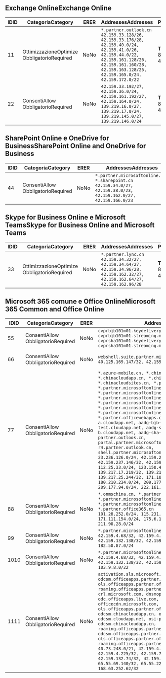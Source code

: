 <!--THIS FILE WAS AUTOMATICALLY GENERATED BY A SCRIPT. ANY MANUAL CHANGES WILL BE OVERWRITTEN.-->
<!--Please contact the Office 365 Endpoints team with any questions.-->
<!--China endpoints version 2018073000-->
<!--File generated 2018-08-13 21:00:09.2861-->

## <a name="exchange-online"></a><span data-ttu-id="ebc36-101">Exchange Online</span><span class="sxs-lookup"><span data-stu-id="ebc36-101">Exchange Online</span></span>

<span data-ttu-id="ebc36-102">ID</span><span class="sxs-lookup"><span data-stu-id="ebc36-102">ID</span></span> | <span data-ttu-id="ebc36-103">Categoria</span><span class="sxs-lookup"><span data-stu-id="ebc36-103">Category</span></span> | <span data-ttu-id="ebc36-104">ER</span><span class="sxs-lookup"><span data-stu-id="ebc36-104">ER</span></span> | <span data-ttu-id="ebc36-105">Addresses</span><span class="sxs-lookup"><span data-stu-id="ebc36-105">Addresses</span></span> | <span data-ttu-id="ebc36-106">Porte</span><span class="sxs-lookup"><span data-stu-id="ebc36-106">Ports</span></span>
-- | -------------------- | -- | --------------------------------------------------------------------------------------------------------------------------------------------------------------------------------------------------------- | ----------------
<span data-ttu-id="ebc36-107">1</span><span class="sxs-lookup"><span data-stu-id="ebc36-107">1</span></span> | <span data-ttu-id="ebc36-108">Ottimizzazione</span><span class="sxs-lookup"><span data-stu-id="ebc36-108">Optimize</span></span><BR><span data-ttu-id="ebc36-109">Obbligatorio</span><span class="sxs-lookup"><span data-stu-id="ebc36-109">Required</span></span> | <span data-ttu-id="ebc36-110">No</span><span class="sxs-lookup"><span data-stu-id="ebc36-110">No</span></span> | `*.partner.outlook.cn`<BR>`42.159.33.128/26, 42.159.33.176/28, 42.159.40.0/24, 42.159.41.0/26, 42.159.44.0/22, 42.159.161.128/26, 42.159.161.160/28, 42.159.163.128/25, 42.159.165.0/24, 42.159.172.0/22` | <span data-ttu-id="ebc36-111">**TCP:** 443, 80</span><span class="sxs-lookup"><span data-stu-id="ebc36-111">**TCP:** 443, 80</span></span>
<span data-ttu-id="ebc36-112">2</span><span class="sxs-lookup"><span data-stu-id="ebc36-112">2</span></span> | <span data-ttu-id="ebc36-113">Consenti</span><span class="sxs-lookup"><span data-stu-id="ebc36-113">Allow</span></span><BR><span data-ttu-id="ebc36-114">Obbligatorio</span><span class="sxs-lookup"><span data-stu-id="ebc36-114">Required</span></span> | <span data-ttu-id="ebc36-115">No</span><span class="sxs-lookup"><span data-stu-id="ebc36-115">No</span></span> | `42.159.33.192/27, 42.159.36.0/24, 42.159.161.192/27, 42.159.164.0/24, 139.219.16.0/27, 139.219.17.0/24, 139.219.145.0/27, 139.219.146.0/24` | <span data-ttu-id="ebc36-116">**TCP:** 443, 80</span><span class="sxs-lookup"><span data-stu-id="ebc36-116">**TCP:** 443, 80</span></span>

## <a name="sharepoint-online-and-onedrive-for-business"></a><span data-ttu-id="ebc36-117">SharePoint Online e OneDrive for Business</span><span class="sxs-lookup"><span data-stu-id="ebc36-117">SharePoint Online and OneDrive for Business</span></span>

<span data-ttu-id="ebc36-118">ID</span><span class="sxs-lookup"><span data-stu-id="ebc36-118">ID</span></span> | <span data-ttu-id="ebc36-119">Categoria</span><span class="sxs-lookup"><span data-stu-id="ebc36-119">Category</span></span> | <span data-ttu-id="ebc36-120">ER</span><span class="sxs-lookup"><span data-stu-id="ebc36-120">ER</span></span> | <span data-ttu-id="ebc36-121">Addresses</span><span class="sxs-lookup"><span data-stu-id="ebc36-121">Addresses</span></span> | <span data-ttu-id="ebc36-122">Porte</span><span class="sxs-lookup"><span data-stu-id="ebc36-122">Ports</span></span>
-- | ----------------- | -- | --------------------------------------------------------------------------------------------------------------------- | ----------------
<span data-ttu-id="ebc36-123">4</span><span class="sxs-lookup"><span data-stu-id="ebc36-123">4</span></span> | <span data-ttu-id="ebc36-124">Consenti</span><span class="sxs-lookup"><span data-stu-id="ebc36-124">Allow</span></span><BR><span data-ttu-id="ebc36-125">Obbligatorio</span><span class="sxs-lookup"><span data-stu-id="ebc36-125">Required</span></span> | <span data-ttu-id="ebc36-126">No</span><span class="sxs-lookup"><span data-stu-id="ebc36-126">No</span></span> | `*.partner.microsoftonline.cn, *.sharepoint.cn`<BR>`42.159.34.0/27, 42.159.38.0/23, 42.159.162.0/27, 42.159.166.0/23` | <span data-ttu-id="ebc36-127">**TCP:** 443, 80</span><span class="sxs-lookup"><span data-stu-id="ebc36-127">**TCP:** 443, 80</span></span>

## <a name="skype-for-business-online-and-microsoft-teams"></a><span data-ttu-id="ebc36-128">Skype for Business Online e Microsoft Teams</span><span class="sxs-lookup"><span data-stu-id="ebc36-128">Skype for Business Online and Microsoft Teams</span></span>

<span data-ttu-id="ebc36-129">ID</span><span class="sxs-lookup"><span data-stu-id="ebc36-129">ID</span></span> | <span data-ttu-id="ebc36-130">Categoria</span><span class="sxs-lookup"><span data-stu-id="ebc36-130">Category</span></span> | <span data-ttu-id="ebc36-131">ER</span><span class="sxs-lookup"><span data-stu-id="ebc36-131">ER</span></span> | <span data-ttu-id="ebc36-132">Addresses</span><span class="sxs-lookup"><span data-stu-id="ebc36-132">Addresses</span></span> | <span data-ttu-id="ebc36-133">Porte</span><span class="sxs-lookup"><span data-stu-id="ebc36-133">Ports</span></span>
-- | -------------------- | -- | -------------------------------------------------------------------------------------------------------------------------------- | ----------------
<span data-ttu-id="ebc36-134">3</span><span class="sxs-lookup"><span data-stu-id="ebc36-134">3</span></span> | <span data-ttu-id="ebc36-135">Ottimizzazione</span><span class="sxs-lookup"><span data-stu-id="ebc36-135">Optimize</span></span><BR><span data-ttu-id="ebc36-136">Obbligatorio</span><span class="sxs-lookup"><span data-stu-id="ebc36-136">Required</span></span> | <span data-ttu-id="ebc36-137">No</span><span class="sxs-lookup"><span data-stu-id="ebc36-137">No</span></span> | `*.partner.lync.cn`<BR>`42.159.34.32/27, 42.159.34.64/27, 42.159.34.96/28, 42.159.162.32/27, 42.159.162.64/27, 42.159.162.96/28` | <span data-ttu-id="ebc36-138">**TCP:** 443, 80</span><span class="sxs-lookup"><span data-stu-id="ebc36-138">**TCP:** 443, 80</span></span>

## <a name="microsoft-365-common-and-office-online"></a><span data-ttu-id="ebc36-139">Microsoft 365 comune e Office Online</span><span class="sxs-lookup"><span data-stu-id="ebc36-139">Microsoft 365 Common and Office Online</span></span>

<span data-ttu-id="ebc36-140">ID</span><span class="sxs-lookup"><span data-stu-id="ebc36-140">ID</span></span> | <span data-ttu-id="ebc36-141">Categoria</span><span class="sxs-lookup"><span data-stu-id="ebc36-141">Category</span></span> | <span data-ttu-id="ebc36-142">ER</span><span class="sxs-lookup"><span data-stu-id="ebc36-142">ER</span></span> | <span data-ttu-id="ebc36-143">Addresses</span><span class="sxs-lookup"><span data-stu-id="ebc36-143">Addresses</span></span> | <span data-ttu-id="ebc36-144">Porte</span><span class="sxs-lookup"><span data-stu-id="ebc36-144">Ports</span></span>
-- | ----------------- | -- | ---------------------------------------------------------------------------------------------------------------------------------------------------------------------------------------------------------------------------------------------------------------------------------------------------------------------------------------------------------------------------------------------------------------------------------------------------------------------------------------------------------------------------------------------------------------------------------------------------------------------------------------------------------------------------------------------------------------------------------------------------------------------------------------------------------------------------------------------------------------------------------------------------------------------------------------------------------------------------------------------------------------------------------------------------------------------------------- | ----------------
<span data-ttu-id="ebc36-145">5</span><span class="sxs-lookup"><span data-stu-id="ebc36-145">5</span></span> | <span data-ttu-id="ebc36-146">Consenti</span><span class="sxs-lookup"><span data-stu-id="ebc36-146">Allow</span></span><BR><span data-ttu-id="ebc36-147">Obbligatorio</span><span class="sxs-lookup"><span data-stu-id="ebc36-147">Required</span></span> | <span data-ttu-id="ebc36-148">No</span><span class="sxs-lookup"><span data-stu-id="ebc36-148">No</span></span> | `cvprbjb101m01.keydelivery.mediaservices.chinacloudapi.cn, cvprbjb101m01.streaming.mediaservices.chinacloudapi.cn, cvprsha101m01.keydelivery.mediaservices.chinacloudapi.cn, cvprsha101m01.streaming.mediaservices.chinacloudapi.cn` | <span data-ttu-id="ebc36-149">**TCP:** 443, 80</span><span class="sxs-lookup"><span data-stu-id="ebc36-149">**TCP:** 443, 80</span></span>
<span data-ttu-id="ebc36-150">6</span><span class="sxs-lookup"><span data-stu-id="ebc36-150">6</span></span> | <span data-ttu-id="ebc36-151">Consenti</span><span class="sxs-lookup"><span data-stu-id="ebc36-151">Allow</span></span><BR><span data-ttu-id="ebc36-152">Obbligatorio</span><span class="sxs-lookup"><span data-stu-id="ebc36-152">Required</span></span> | <span data-ttu-id="ebc36-153">No</span><span class="sxs-lookup"><span data-stu-id="ebc36-153">No</span></span> | `webshell.suite.partner.microsoftonline.cn`<BR>`40.125.169.147/32, 42.159.201.24/32` | <span data-ttu-id="ebc36-154">**TCP:** 443, 80</span><span class="sxs-lookup"><span data-stu-id="ebc36-154">**TCP:** 443, 80</span></span>
<span data-ttu-id="ebc36-155">7</span><span class="sxs-lookup"><span data-stu-id="ebc36-155">7</span></span> | <span data-ttu-id="ebc36-156">Consenti</span><span class="sxs-lookup"><span data-stu-id="ebc36-156">Allow</span></span><BR><span data-ttu-id="ebc36-157">Obbligatorio</span><span class="sxs-lookup"><span data-stu-id="ebc36-157">Required</span></span> | <span data-ttu-id="ebc36-158">No</span><span class="sxs-lookup"><span data-stu-id="ebc36-158">No</span></span> | `*.azure-mobile.cn, *.chinacloudapi.cn, *.chinacloudapp.cn, *.chinacloud-mobile.cn, *.chinacloudsites.cn, *.partner.microsoftonline-m.cn, *.partner.microsoftonline-m.net.cn, *.partner.microsoftonline-m-i.cn, *.partner.microsoftonline-m-i.net.cn, *.partner.microsoftonline-p.net.cn, *.partner.microsoftonline-p-i.cn, *.partner.microsoftonline-p-i.net.cn, *.partner.officewebapps.cn, *.windowsazure.cn, aadg-bjb-a.cloudapp.net, aadg-bjb-b.cloudapp.net, aadg-bjb-test.cloudapp.net, aadg-sha-a.cloudapp.net, aadg-sha-b.cloudapp.net, aadg-sha-test.cloudapp.net, partner.outlook.cn, portal.partner.microsoftonline.cdnsvc.com, r4.partner.outlook.cn, shell.partner.microsoftonline.cdnsvc.com`<BR>`23.236.126.0/24, 42.159.224.122/32, 42.159.233.91/32, 42.159.237.146/32, 42.159.238.120/32, 58.68.168.0/24, 112.25.33.0/24, 123.150.49.0/24, 125.65.247.0/24, 139.217.17.219/32, 139.217.19.156/32, 139.217.21.3/32, 139.217.25.244/32, 171.107.84.0/24, 180.210.232.0/24, 180.210.234.0/24, 209.177.86.0/24, 209.177.90.0/24, 209.177.94.0/24, 222.161.226.0/24` | <span data-ttu-id="ebc36-159">**TCP:** 443, 80</span><span class="sxs-lookup"><span data-stu-id="ebc36-159">**TCP:** 443, 80</span></span>
<span data-ttu-id="ebc36-160">8</span><span class="sxs-lookup"><span data-stu-id="ebc36-160">8</span></span> | <span data-ttu-id="ebc36-161">Consenti</span><span class="sxs-lookup"><span data-stu-id="ebc36-161">Allow</span></span><BR><span data-ttu-id="ebc36-162">Obbligatorio</span><span class="sxs-lookup"><span data-stu-id="ebc36-162">Required</span></span> | <span data-ttu-id="ebc36-163">No</span><span class="sxs-lookup"><span data-stu-id="ebc36-163">No</span></span> | `*.onmschina.cn, *.partner.microsoftonline.net.cn, *.partner.microsoftonline-i.cn, *.partner.microsoftonline-i.net.cn, *.partner.office365.cn`<BR>`101.28.252.0/24, 115.231.150.0/24, 123.235.32.0/24, 171.111.154.0/24, 175.6.10.0/24, 180.210.229.0/24, 211.90.28.0/24` | <span data-ttu-id="ebc36-164">**TCP:** 443, 80</span><span class="sxs-lookup"><span data-stu-id="ebc36-164">**TCP:** 443, 80</span></span>
<span data-ttu-id="ebc36-165">9</span><span class="sxs-lookup"><span data-stu-id="ebc36-165">9</span></span> | <span data-ttu-id="ebc36-166">Consenti</span><span class="sxs-lookup"><span data-stu-id="ebc36-166">Allow</span></span><BR><span data-ttu-id="ebc36-167">Obbligatorio</span><span class="sxs-lookup"><span data-stu-id="ebc36-167">Required</span></span> | <span data-ttu-id="ebc36-168">No</span><span class="sxs-lookup"><span data-stu-id="ebc36-168">No</span></span> | `*.partner.microsoftonline-p.cn`<BR>`42.159.4.68/32, 42.159.4.200/32, 42.159.7.156/32, 42.159.132.138/32, 42.159.133.17/32, 42.159.135.78/32, 182.50.87.0/24` | <span data-ttu-id="ebc36-169">**TCP:** 443, 80</span><span class="sxs-lookup"><span data-stu-id="ebc36-169">**TCP:** 443, 80</span></span>
<span data-ttu-id="ebc36-170">10</span><span class="sxs-lookup"><span data-stu-id="ebc36-170">10</span></span> | <span data-ttu-id="ebc36-171">Consenti</span><span class="sxs-lookup"><span data-stu-id="ebc36-171">Allow</span></span><BR><span data-ttu-id="ebc36-172">Obbligatorio</span><span class="sxs-lookup"><span data-stu-id="ebc36-172">Required</span></span> | <span data-ttu-id="ebc36-173">No</span><span class="sxs-lookup"><span data-stu-id="ebc36-173">No</span></span> | `*.partner.microsoftonline.cn`<BR>`42.159.4.68/32, 42.159.4.200/32, 42.159.7.156/32, 42.159.132.138/32, 42.159.133.17/32, 42.159.135.78/32, 103.9.8.0/22` | <span data-ttu-id="ebc36-174">**TCP:** 443, 80</span><span class="sxs-lookup"><span data-stu-id="ebc36-174">**TCP:** 443, 80</span></span>
<span data-ttu-id="ebc36-175">11</span><span class="sxs-lookup"><span data-stu-id="ebc36-175">11</span></span> | <span data-ttu-id="ebc36-176">Consenti</span><span class="sxs-lookup"><span data-stu-id="ebc36-176">Allow</span></span><BR><span data-ttu-id="ebc36-177">Obbligatorio</span><span class="sxs-lookup"><span data-stu-id="ebc36-177">Required</span></span> | <span data-ttu-id="ebc36-178">No</span><span class="sxs-lookup"><span data-stu-id="ebc36-178">No</span></span> | `activation.sls.microsoft.com, bjb-odcsm.officeapps.partner.office365.cn, bjb-ols.officeapps.partner.office365.cn, bjb-roaming.officeapps.partner.office365.cn, crl.microsoft.com, dnsmop.chinacloudapp.cn, odc.officeapps.live.com, office15client.microsoft.com, officecdn.microsoft.com, ols.officeapps.partner.office365.cn, osi-prod-bjb01-odcsm.chinacloudapp.cn, osiprod-scus01-odcsm.cloudapp.net, osi-prod-sha01-odcsm.chinacloudapp.cn, roaming.officeapps.partner.office365.cn, sha-odcsm.officeapps.partner.office365.cn, sha-ols.officeapps.partner.office365.cn, sha-roaming.officeapps.partner.office365.cn`<BR>`40.73.248.0/21, 42.159.4.45/32, 42.159.4.50/32, 42.159.4.225/32, 42.159.7.13/32, 42.159.132.73/32, 42.159.132.74/32, 42.159.132.75/32, 65.52.98.231/32, 65.55.69.140/32, 65.55.227.140/32, 70.37.81.47/32, 168.63.252.62/32` | <span data-ttu-id="ebc36-179">**TCP:** 443, 80</span><span class="sxs-lookup"><span data-stu-id="ebc36-179">**TCP:** 443, 80</span></span>
